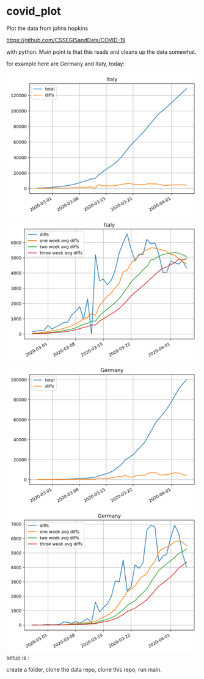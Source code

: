 # covid_plot

Plot the data from johns hopkins 

https://github.com/CSSEGISandData/COVID-19

with python. Main point is that this reads and cleans up the data somewhat.

for example here are Germany and Italy, today:

![smarttexthere](https://github.com/BMaxV/covid_plot/blob/master/Italyplot.svg)
![smarttexthere](https://github.com/BMaxV/covid_plot/blob/master/Italyplot_diffs.svg)
![smarttexthere](https://github.com/BMaxV/covid_plot/blob/master/Germanyplot.svg)
![smarttexthere](https://github.com/BMaxV/covid_plot/blob/master/Germanyplot_diffs.svg)
setup is : 

create a folder, clone the data repo, clone this repo, run main.
